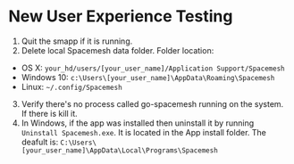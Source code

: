 # New User Experience Testing
1. Quit the smapp if it is running.
2. Delete local Spacemesh data folder. Folder location:
  - OS X: `your_hd/users/[your_user_name]/Application Support/Spacemesh`
  - Windows 10: `c:\Users\[your_user_name]\AppData\Roaming\Spacemesh`
  - Linux: `~/.config/Spacemesh`
3. Verify there's no process called go-spacemesh running on the system. If there is kill it.
4. In Windows, if the app was installed then uninstall it by running `Uninstall Spacemesh.exe`. It is located in the App install folder. The deafult is: `C:\Users\[your_user_name]\AppData\Local\Programs\Spacemesh`
